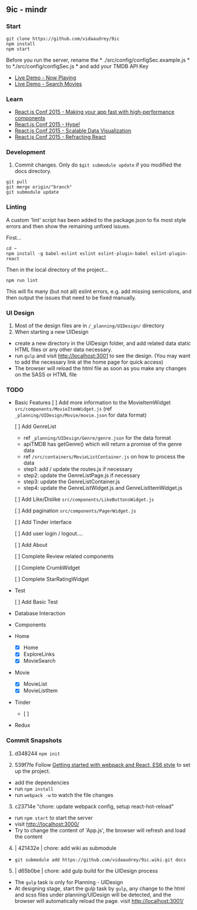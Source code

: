 ## 9ic - mindr

### Start
```
git clone https://github.com/vidaaudrey/9ic
npm install
npm start
```
Before you run the server, rename the  * ./src/config/configSec.example.js * to *./src/config/configSec.js * and add your TMDB API Key

 - [Live Demo - Now Playing](http://9ic.github.io/#/movies/now_playing)
 - [Live Demo - Search Movies](http://9ic.github.io/#/search/french)


### Learn
- [React.js Conf 2015 - Making your app fast with high-performance components](https://youtu.be/KYzlpRvWZ6c)
- [React.js Conf 2015 - Hype!](https://youtu.be/z5e7kWSHWTg?list=PLb0IAmt7-GS1cbw4qonlQztYV1TAW0sCr)
- [React.js Conf 2015 - Scalable Data Visualization](https://www.youtube.com/watch?v=2ii1lEkIv1s&index=15&list=PLb0IAmt7-GS1cbw4qonlQztYV1TAW0sCr)
- [React.js Conf 2015 - Refracting React](https://youtu.be/5hGHdETNteE?list=PLb0IAmt7-GS1cbw4qonlQztYV1TAW0sCr)


### Development
1. Commit changes. Only do `$git submodule update` if you modified the docs directory.
```
git pull
git merge origin/"branch"
git submodule update
```

### Linting
A custom 'lint' script has been added to the package.json to fix most style errors and then show the remaining unfixed issues.

First...
```
cd ~
npm install -g babel-eslint eslint eslint-plugin-babel eslint-plugin-react
```

Then in the local directory of the project...
```
npm run lint
```

This will fix many (but not all) eslint errors, e.g. add missing semicolons, and then output the issues that need to be fixed manually.

### UI Design
1. Most of the design files are in `/_planning/UIDesign/` directory
2. When starting a new UIDesign 
  * create a new directory in the UIDesign folder, and add related data static HTML files or any other data necessary. 
  * run `gulp` and visit [http://localhost:3001](http://localhost:3001) to see the design. (You may want to add the necessary link at the home page for quick access)
  * The browser will reload the html file as soon as you make any changes on the SASS or HTML file 


### TODO
* Basic Features
  [ ] Add more information to the MovieItemWidget `src/components/MovieItemWidget.js` (ref `_planning/UIDesign/Movie/movie.json` for data format)
  
  [ ] Add GenreList 
    -  ref `_planning/UIDesign/Genre/genre.json` for the data format 
    - apiTMDB has getGenre() which will return a promise of the genre data 
    - ref `/src/containers/MovieListContainer.js` on how to process the data 
    - step1: add / update the routes.js  if necessary
    - step2: update the GenreListPage.js if necessary
    - step3: update the GenreListContainer.js 
    - step4: update the GenreListWidget.js and GenreListItemWidget.js

  [ ] Add Like/Dislike  `src/components/LikeButtonsWidget.js`

  [ ] Add pagination `src/components/PagerWidget.js`

  [ ] Add Tinder interface 

  [ ] Add user login / logout....

  [ ] Add About

  [ ] Complete Review related components

  [ ] Complete CrumbWidget

  [ ] Complete StarRatingWidget

* Test 

  [ ] Add Basic Test 

*  Database Interaction 

*  Components 

  * Home
    - [X] Home 
    - [X] ExploreLinks
    - [X] MovieSearch
  * Movie 
    - [X] MovieList
    - [X] MovieListItem
  * Tinder
    - [ ]
* Redux

### Commit Snapshots
1. d348244  `npm init`


2. 539f7fe  Follow [Getting started with webpack and React, ES6 style](http://humaan.com/getting-started-with-webpack-and-react-es6-style/) to set up the project.
  * add the dependencies
  * run `npm install`
  * run `webpack -w` to watch the file changes

3. c23714e  "chore: update webpack config, setup react-hot-reload"
  * run `npm start` to start the server
  * visit [http://localhost:3000/](http://localhost:3000/)
  * Try to change the content of 'App.js', the browser will refresh and load the content

4. | 421432e | chore: add wiki as submodule
  * `git submodule add https://github.com/vidaaudrey/9ic.wiki.git docs`


5. | d65b0be | chore: add gulp build for the UIDesign process
  * The `gulp` task is only for Planning - UIDesign
  * At designing stage, start the gulp task by `gulp`, any change to the html and scss files under planning/UIDesign will be detected, and the browser will automatically reload the page. visit [http://localhost:3001/](http://localhost:3001/)
